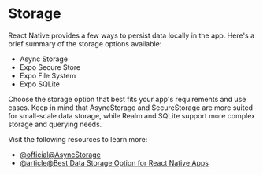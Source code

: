 # Storage

React Native provides a few ways to persist data locally in the app. Here's a brief summary of the storage options available:

- Async Storage
- Expo Secure Store
- Expo File System
- Expo SQLite

Choose the storage option that best fits your app's requirements and use cases. Keep in mind that AsyncStorage and SecureStorage are more suited for small-scale data storage, while Realm and SQLite support more complex storage and querying needs.

Visit the following resources to learn more:

- [@official@AsyncStorage](https://reactnative.dev/docs/asyncstorage)
- [@article@Best Data Storage Option for React Native Apps](https://dev.to/ammarahmed/best-data-storage-option-for-react-native-apps-42k)
